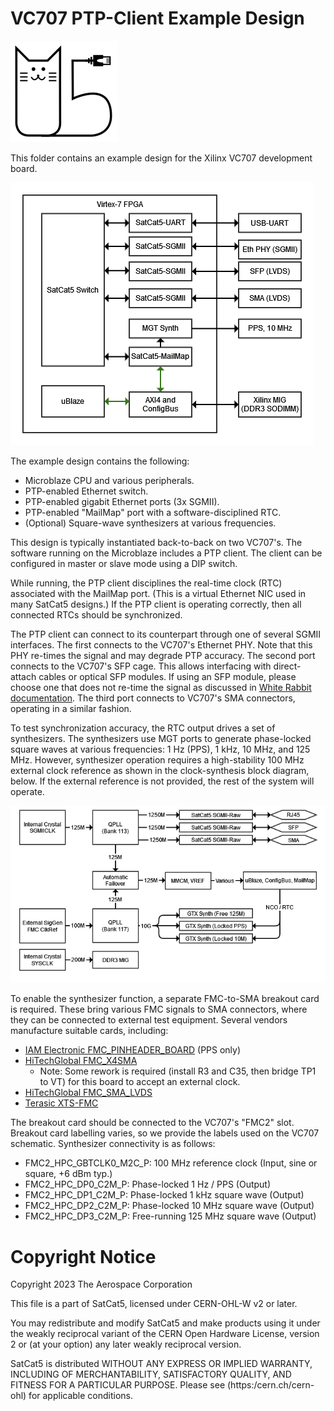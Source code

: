 # VC707 PTP-Client Example Design

![SatCat5 Logo](../../doc/images/satcat5.svg)

This folder contains an example design for the Xilinx VC707 development board.

![Block diagram of the example design](images/vc707_blocks.png)

The example design contains the following:
* Microblaze CPU and various peripherals.
* PTP-enabled Ethernet switch.
* PTP-enabled gigabit Ethernet ports (3x SGMII).
* PTP-enabled "MailMap" port with a software-disciplined RTC.
* (Optional) Square-wave synthesizers at various frequencies.

This design is typically instantiated back-to-back on two VC707's.
The software running on the Microblaze includes a PTP client.
The client can be configured in master or slave mode using a DIP switch.

While running, the PTP client disciplines the real-time clock (RTC) associated with the MailMap port.
(This is a virtual Ethernet NIC used in many SatCat5 designs.)
If the PTP client is operating correctly, then all connected RTCs should be synchronized.

The PTP client can connect to its counterpart through one of several SGMII interfaces.
The first connects to the VC707's Ethernet PHY.
Note that this PHY re-times the signal and may degrade PTP accuracy.
The second port connects to the VC707's SFP cage.
This allows interfacing with direct-attach cables or optical SFP modules.
If using an SFP module, please choose one that does not re-time the signal as discussed in
[White Rabbit documentation](https://ohwr.org/project/white-rabbit/wikis/SFP).
The third port connects to VC707's SMA connectors, operating in a similar fashion.

To test synchronization accuracy, the RTC output drives a set of synthesizers.
The synthesizers use MGT ports to generate phase-locked square waves at various frequencies:
1 Hz (PPS), 1 kHz, 10 MHz, and 125 MHz.
However, synthesizer operation requires a high-stability 100 MHz external clock reference
as shown in the clock-synthesis block diagram, below.
If the external reference is not provided, the rest of the system will operate.

![Block diagram of the clock tree](images/vc707_clocks.png)

To enable the synthesizer function, a separate FMC-to-SMA breakout card is required.
These bring various FMC signals to SMA connectors, where they can be connected to external test equipment.
Several vendors manufacture suitable cards, including:
* [IAM Electronic FMC_PINHEADER_BOARD](https://fmchub.github.io/projects/FMC_LPC_PINHEADER/Datasheet/FMC_LPC_PINHEADER_datasheet.html) (PPS only)
* [HiTechGlobal FMC_X4SMA](http://www.hitechglobal.com/FMCModules/FMC_X4SMA.htm)
    * Note: Some rework is required (install R3 and C35, then bridge TP1 to VT) for this board to accept an external clock.
* [HiTechGlobal FMC_SMA_LVDS](http://www.hitechglobal.com/FMCModules/FMC_SMA_LVDS.htm)
* [Terasic XTS-FMC](https://www.terasic.com.tw/cgi-bin/page/archive.pl?Language=English&No=1226)

The breakout card should be connected to the VC707's "FMC2" slot.
Breakout card labelling varies, so we provide the labels used on the VC707 schematic.
Synthesizer connectivity is as follows:
* FMC2_HPC_GBTCLK0_M2C_P: 100 MHz reference clock (Input, sine or square, +6 dBm typ.)
* FMC2_HPC_DP0_C2M_P: Phase-locked 1 Hz / PPS (Output)
* FMC2_HPC_DP1_C2M_P: Phase-locked 1 kHz square wave (Output)
* FMC2_HPC_DP2_C2M_P: Phase-locked 10 MHz square wave (Output)
* FMC2_HPC_DP3_C2M_P: Free-running 125 MHz square wave (Output)

# Copyright Notice

Copyright 2023 The Aerospace Corporation

This file is a part of SatCat5, licensed under CERN-OHL-W v2 or later.

You may redistribute and modify SatCat5 and make products using it under
the weakly reciprocal variant of the CERN Open Hardware License, version 2
or (at your option) any later weakly reciprocal version.

SatCat5 is distributed WITHOUT ANY EXPRESS OR IMPLIED WARRANTY, INCLUDING
OF MERCHANTABILITY, SATISFACTORY QUALITY, AND FITNESS FOR A PARTICULAR
PURPOSE. Please see (https:/cern.ch/cern-ohl) for applicable conditions.
